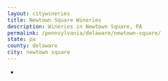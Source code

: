 ```yaml
---
layout: citywineries
title: Newtown Square Wineries
description: Wineries in Newtown Square, PA
permalink: /pennsylvania/delaware/newtown-square/
state: pa
county: delaware
city: newtown square
---
```

-
